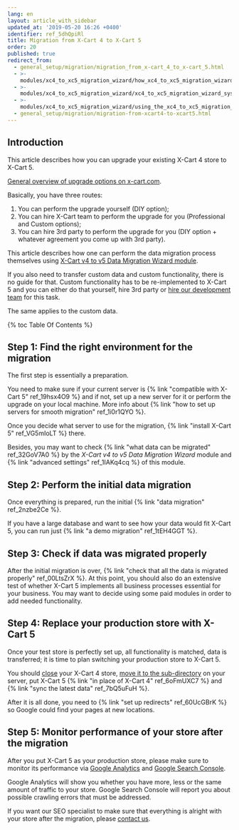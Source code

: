 ```yaml
---
lang: en
layout: article_with_sidebar
updated_at: '2019-05-20 16:26 +0400'
identifier: ref_5dhQpiRl
title: Migration from X-Cart 4 to X‑Cart 5
order: 20
published: true
redirect_from:
  - general_setup/migration/migration_from_x-cart_4_to_x-cart_5.html
  - >-
    modules/xc4_to_xc5_migration_wizard/how_xc4_to_xc5_migration_wizard_works.html
  - >-
    modules/xc4_to_xc5_migration_wizard/xc4_to_xc5_migration_wizard_system_requirements_and_installation.html
  - >-
    modules/xc4_to_xc5_migration_wizard/using_the_xc4_to_xc5_migration_wizard.html
  - general_setup/migration/migration-from-xcart4-to-xcart5.html
---
```

## Introduction

This article describes how you can upgrade your existing X-Cart 4 store to X-Cart 5.

[General overview of upgrade options on x-cart.com](https://www.x-cart.com/x-cart-migration.html).

Basically, you have three routes:
1. You can perform the upgrade yourself (DIY option);
2. You can hire X-Cart team to perform the upgrade for you (Professional and Custom options);
3. You can hire 3rd party to perform the upgrade for you (DIY option + whatever agreement you come up with 3rd party).

This article describes how one can perform the data migration process themselves using [X-Cart v4 to v5 Data Migration Wizard module](https://market.x-cart.com/addons/migration-wizard.html).

If you also need to transfer custom data and custom functionality, there is no guide for that. 
Custom functionality has to be re-implemented to X-Cart 5 and you can either do that yourself, hire 3rd party or [hire our development team](https://www.x-cart.com/contact-us.html) for this task.

The same applies to the custom data.

{% toc Table Of Contents %}

## Step 1: Find the right environment for the migration

The first step is essentially a preparation.

You need to make sure if your current server is {% link "compatible with X-Cart 5" ref_19hsx4O9 %} and if not, set up a new server for it or perform the upgrade on your local machine. More info about {% link "how to set up servers for smooth migration" ref_1i0r1QYO %}.

Once you decide what server to use for the migration, {% link "install X-Cart 5" ref_VG5mIoLT %} there.

Besides, you may want to check {% link "what data can be migrated" ref_32GoV7A0 %} by the _X-Cart v4 to v5 Data Migration Wizard_ module and {% link "advanced settings" ref_1IAKq4cq %} of this module.

## Step 2: Perform the initial data migration

Once everything is prepared, run the initial {% link "data migration" ref_2nzbe2Ce %}.

If you have a large database and want to see how your data would fit X-Cart 5, you can run just {% link "a demo migration" ref_1tEH4GGT %}.

## Step 3: Check if data was migrated properly

After the initial migration is over, {% link "check that all the data is migrated properly" ref_00LtsZrX %}.
At this point, you should also do an extensive test of whether X-Cart 5 implements all business processes essential for your business. You may want to decide using some paid modules in order to add needed functionality.

## Step 4: Replace your production store with X-Cart 5

Once your test store is perfectly set up, all functionality is matched, data is transferred; it is time to plan switching your production store to X-Cart 5.

You should [close](https://help.x-cart.com/X-Cart:General_Options#Common_store_options) your X-Cart 4 store, [move it to the sub-directory](https://help.x-cart.com/X-Cart:Moving_store_to_web-root_directory) on your server, put X-Cart 5 {% link "in place of X-Cart 4" ref_6oFmUXC7 %} and {% link "sync the latest data" ref_7bQ5uFuH %}.

After it is all done, you need to {% link "set up redirects" ref_60UcGBrK %} so Google could find your pages at new locations.

## Step 5: Monitor performance of your store after the migration

After you put X-Cart 5 as your production store, please make sure to monitor its performance via [Google Analytics](https://analytics.google.com/analytics/web/) and [Google Search Console](https://search.google.com/search-console).

Google Analytics will show you whether you have more, less or the same amount of traffic to your store. Google Search Console will report you about possible crawling errors that must be addressed.

If you want our SEO specialist to make sure that everything is alright with your store after the migration, please [contact us](https://www.x-cart.com/contact-us.html).
